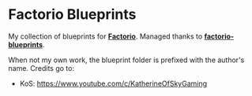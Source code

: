 Factorio Blueprints
===================

My collection of blueprints for **[Factorio](https://www.factorio.com/)**. Managed thanks to **[factorio-blueprints](https://github.com/pierre-dejoue/factorio-blueprints)**.

When not my own work, the blueprint folder is prefixed with the author's name. Credits go to:
* KoS: https://www.youtube.com/c/KatherineOfSkyGaming

